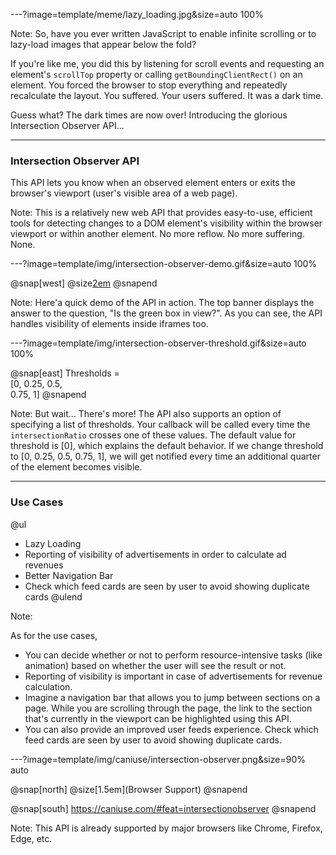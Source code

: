 ---?image=template/meme/lazy_loading.jpg&size=auto 100%

Note:
So, have you ever written JavaScript to enable infinite scrolling or to lazy-load images that appear below the fold?

If you're like me, you did this by listening for scroll events and requesting an element's `scrollTop` property or calling `getBoundingClientRect()` on an element. You forced the browser to stop everything and repeatedly recalculate the layout. You suffered. Your users suffered. It was a dark time.

Guess what? The dark times are now over! Introducing the glorious Intersection Observer API...

---

### Intersection Observer API

This API lets you know when an observed element enters or exits the browser's viewport (user's visible area of a web page).

Note:
This is a relatively new web API that provides easy-to-use, efficient tools for detecting changes to a DOM element's visibility within the browser viewport or within another element. No more reflow. No more suffering. None.

---?image=template/img/intersection-observer-demo.gif&size=auto 100%

@snap[west]
@size[2em](Demo)
@snapend

Note:
Here'a quick demo of the API in action. The top banner displays the answer to the question, "Is the green box in view?". As you can see, the API handles visibility of elements inside iframes too.

---?image=template/img/intersection-observer-threshold.gif&size=auto 100%

@snap[east]
Thresholds = <br>[0, 0.25, 0.5,<br>0.75, 1]
@snapend

Note:
But wait... There's more! The API also supports an option of specifying a list of thresholds. Your callback will be called every time the `intersectionRatio` crosses one of these values. The default value for threshold is [0], which explains the default behavior. If we change threshold to [0, 0.25, 0.5, 0.75, 1], we will get notified every time an additional quarter of the element becomes visible.

---

### Use Cases

@ul
- Lazy Loading
- Reporting of visibility of advertisements in order to calculate ad revenues
- Better Navigation Bar
- Check which feed cards are seen by user to avoid showing duplicate cards
@ulend

Note:

As for the use cases,
- You can decide whether or not to perform resource-intensive tasks (like animation) based on whether the user will see the result or not.
- Reporting of visibility is important in case of advertisements for revenue calculation.
- Imagine a navigation bar that allows you to jump between sections on a page. While you are scrolling through the page, the link to the section that's currently in the viewport can be highlighted using this API.
- You can also provide an improved user feeds experience. Check which feed cards are seen by user to avoid showing duplicate cards.

---?image=template/img/caniuse/intersection-observer.png&size=90% auto

@snap[north]
@size[1.5em](Browser Support)
@snapend

@snap[south]
https://caniuse.com/#feat=intersectionobserver
@snapend

Note:
This API is already supported by major browsers like Chrome, Firefox, Edge, etc.

